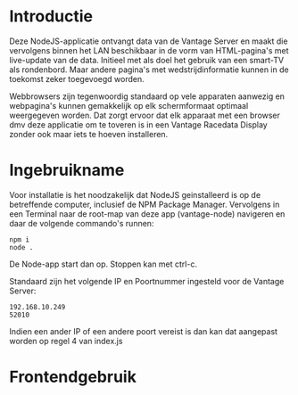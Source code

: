 # Introductie

Deze NodeJS-applicatie ontvangt data van de Vantage Server en maakt die vervolgens binnen het LAN beschikbaar in de vorm van HTML-pagina's met live-update van de data. Initieel met als doel het gebruik van een smart-TV als rondenbord. Maar andere pagina's met wedstrijdinformatie kunnen in de toekomst zeker toegevoegd worden. 

Webbrowsers zijn tegenwoordig standaard op vele apparaten aanwezig en webpagina's kunnen gemakkelijk op elk schermformaat optimaal weergegeven worden. Dat zorgt ervoor dat elk apparaat met een browser dmv deze applicatie om te toveren is in een Vantage Racedata Display zonder ook maar iets te hoeven installeren.

# Ingebruikname

Voor installatie is het noodzakelijk dat NodeJS geinstalleerd is op de betreffende computer, inclusief de NPM Package Manager. Vervolgens in een Terminal naar de root-map van deze app (vantage-node) navigeren en daar de volgende commando's runnen:

	npm i
	node .

De Node-app start dan op. Stoppen kan met ctrl-c.

Standaard zijn het volgende IP en Poortnummer ingesteld voor de Vantage Server:

	192.168.10.249
	52010
	
Indien een ander IP of een andere poort vereist is dan kan dat aangepast worden op regel 4 van index.js

# Frontendgebruik

